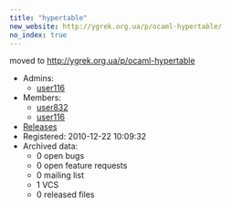 ```yaml
---
title: "hypertable"
new_website: http://ygrek.org.ua/p/ocaml-hypertable/
no_index: true
---
```


moved to http://ygrek.org.ua/p/ocaml-hypertable


* Admins:
  * [user116](/users/user116)
* Members:
  * [user832](/users/user832)
  * [user116](/users/user116)
* [Releases](https://download.ocamlcore.org/hypertable)
* Registered: 2010-12-22 10:09:32
* Archived data:
  * 0 open bugs
  * 0 open feature requests
  * 0 mailing list
  * 1 VCS
  * 0 released files
